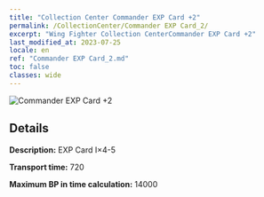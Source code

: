 ```yaml
---
title: "Collection Center Commander EXP Card +2"
permalink: /CollectionCenter/Commander EXP Card_2/
excerpt: "Wing Fighter Collection CenterCommander EXP Card +2"
last_modified_at: 2023-07-25
locale: en
ref: "Commander EXP Card_2.md"
toc: false
classes: wide
---
```



![Commander EXP Card +2](/images/cc/CC_Pilot_EXP_Card_2.png)

## Details

  **Description:** EXP Card I×4-5

  **Transport time:** 720

  **Maximum BP in time calculation:** 14000

